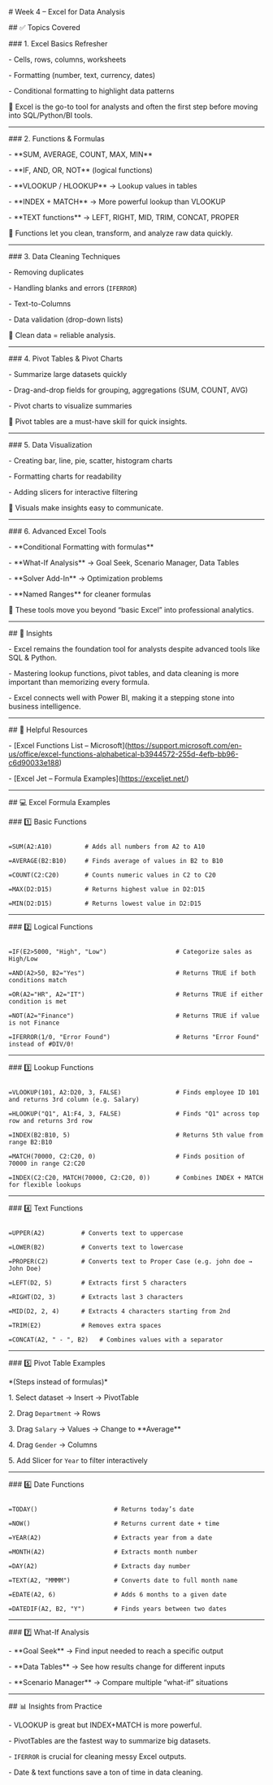 \# Week 4 – Excel for Data Analysis



\## ✅ Topics Covered



\### 1. Excel Basics Refresher

\- Cells, rows, columns, worksheets

\- Formatting (number, text, currency, dates)

\- Conditional formatting to highlight data patterns



📌 Excel is the go-to tool for analysts and often the first step before moving into SQL/Python/BI tools.



---



\### 2. Functions \& Formulas

\- \*\*SUM, AVERAGE, COUNT, MAX, MIN\*\*

\- \*\*IF, AND, OR, NOT\*\* (logical functions)

\- \*\*VLOOKUP / HLOOKUP\*\* → Lookup values in tables

\- \*\*INDEX + MATCH\*\* → More powerful lookup than VLOOKUP

\- \*\*TEXT functions\*\* → LEFT, RIGHT, MID, TRIM, CONCAT, PROPER



📌 Functions let you clean, transform, and analyze raw data quickly.



---



\### 3. Data Cleaning Techniques

\- Removing duplicates

\- Handling blanks and errors (`IFERROR`)

\- Text-to-Columns

\- Data validation (drop-down lists)



📌 Clean data = reliable analysis.



---



\### 4. Pivot Tables \& Pivot Charts

\- Summarize large datasets quickly

\- Drag-and-drop fields for grouping, aggregations (SUM, COUNT, AVG)

\- Pivot charts to visualize summaries



📌 Pivot tables are a must-have skill for quick insights.



---



\### 5. Data Visualization

\- Creating bar, line, pie, scatter, histogram charts

\- Formatting charts for readability

\- Adding slicers for interactive filtering



📌 Visuals make insights easy to communicate.



---



\### 6. Advanced Excel Tools

\- \*\*Conditional Formatting with formulas\*\*

\- \*\*What-If Analysis\*\* → Goal Seek, Scenario Manager, Data Tables

\- \*\*Solver Add-In\*\* → Optimization problems

\- \*\*Named Ranges\*\* for cleaner formulas



📌 These tools move you beyond “basic Excel” into professional analytics.



---



\## 🧠 Insights

\- Excel remains the foundation tool for analysts despite advanced tools like SQL \& Python.

\- Mastering lookup functions, pivot tables, and data cleaning is more important than memorizing every formula.

\- Excel connects well with Power BI, making it a stepping stone into business intelligence.



---



\## 🔗 Helpful Resources

\- \[Excel Functions List – Microsoft](https://support.microsoft.com/en-us/office/excel-functions-alphabetical-b3944572-255d-4efb-bb96-c6d90033e188)  

\- \[Excel Jet – Formula Examples](https://exceljet.net/)





---



\## 💻 Excel Formula Examples



\### 1️⃣ Basic Functions

```excel

=SUM(A2:A10)         # Adds all numbers from A2 to A10

=AVERAGE(B2:B10)     # Finds average of values in B2 to B10

=COUNT(C2:C20)       # Counts numeric values in C2 to C20

=MAX(D2:D15)         # Returns highest value in D2:D15

=MIN(D2:D15)         # Returns lowest value in D2:D15

```



---



\### 2️⃣ Logical Functions

```excel

=IF(E2>5000, "High", "Low")                   # Categorize sales as High/Low

=AND(A2>50, B2="Yes")                         # Returns TRUE if both conditions match

=OR(A2="HR", A2="IT")                         # Returns TRUE if either condition is met

=NOT(A2="Finance")                            # Returns TRUE if value is not Finance

=IFERROR(1/0, "Error Found")                  # Returns "Error Found" instead of #DIV/0!

```



---



\### 3️⃣ Lookup Functions

```excel

=VLOOKUP(101, A2:D20, 3, FALSE)               # Finds employee ID 101 and returns 3rd column (e.g. Salary)

=HLOOKUP("Q1", A1:F4, 3, FALSE)               # Finds "Q1" across top row and returns 3rd row

=INDEX(B2:B10, 5)                             # Returns 5th value from range B2:B10

=MATCH(70000, C2:C20, 0)                      # Finds position of 70000 in range C2:C20

=INDEX(C2:C20, MATCH(70000, C2:C20, 0))       # Combines INDEX + MATCH for flexible lookups

```



---



\### 4️⃣ Text Functions

```excel

=UPPER(A2)          # Converts text to uppercase

=LOWER(B2)          # Converts text to lowercase

=PROPER(C2)         # Converts text to Proper Case (e.g. john doe → John Doe)

=LEFT(D2, 5)        # Extracts first 5 characters

=RIGHT(D2, 3)       # Extracts last 3 characters

=MID(D2, 2, 4)      # Extracts 4 characters starting from 2nd

=TRIM(E2)           # Removes extra spaces

=CONCAT(A2, " - ", B2)   # Combines values with a separator

```



---



\### 5️⃣ Pivot Table Examples

\*(Steps instead of formulas)\*  

1\. Select dataset → Insert → PivotTable  

2\. Drag `Department` → Rows  

3\. Drag `Salary` → Values → Change to \*\*Average\*\*  

4\. Drag `Gender` → Columns  

5\. Add Slicer for `Year` to filter interactively  



---



\### 6️⃣ Date Functions

```excel

=TODAY()                     # Returns today’s date

=NOW()                       # Returns current date + time

=YEAR(A2)                    # Extracts year from a date

=MONTH(A2)                   # Extracts month number

=DAY(A2)                     # Extracts day number

=TEXT(A2, "MMMM")            # Converts date to full month name

=EDATE(A2, 6)                # Adds 6 months to a given date

=DATEDIF(A2, B2, "Y")        # Finds years between two dates

```



---



\### 7️⃣ What-If Analysis

\- \*\*Goal Seek\*\* → Find input needed to reach a specific output  

\- \*\*Data Tables\*\* → See how results change for different inputs  

\- \*\*Scenario Manager\*\* → Compare multiple “what-if” situations  



---



\## 📊 Insights from Practice

\- VLOOKUP is great but INDEX+MATCH is more powerful.  

\- PivotTables are the fastest way to summarize big datasets.  

\- `IFERROR` is crucial for cleaning messy Excel outputs.  

\- Date \& text functions save a ton of time in data cleaning.  





